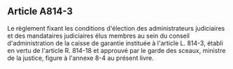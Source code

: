 Article A814-3
----
Le règlement fixant les conditions d'élection des administrateurs judiciaires et
des mandataires judiciaires élus membres au sein du conseil d'administration de
la caisse de garantie instituée à l'article L. 814-3, établi en vertu de
l'article R. 814-18 et approuvé par le garde des sceaux, ministre de la justice,
figure à l'annexe 8-4 au présent livre.

